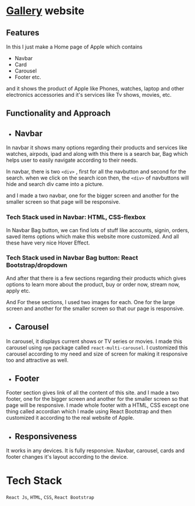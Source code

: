 # [Gallery](https://www.apple.com/) website
## Features
In this I just make a Home page of Apple which contains 
- Navbar
- Card 
- Carousel
- Footer etc.

and it shows the product of Apple like Phones, watches, laptop and other electronics accessories and it's services like Tv shows, movies, etc.

## Functionality and Approach
- ## Navbar
In navbar it shows many options regarding their products and services like watches, airpods, ipad and along with this there is a search bar, Bag which helps user to easily navigate according to their needs.

In navbar, there is two `<div>` , first for all the navbutton and second for the search.
when we click on the search icon then, the `<div>` of navbuttons will hide and search div came into a picture.

and I made a two navbar, one for the bigger screen and another for the smaller screen so that page will be responsive.
### Tech Stack used in Navbar: HTML, CSS-flexbox
In Navbar Bag button, we can find lots of stuff like accounts, signin, orders, saved items options which make this website more customized. And all these have very nice Hover Effect.
### Tech Stack used in Navbar Bag button: React Bootstrap/dropdown

And after that there is a few sections regarding their products which gives options to learn more about the product, buy or order now, stream now, apply etc.

And For these sections, I used two images for each. One for the large screen and another for the smaller screen so that our page is responsive.
- ## Carousel
In carousel, it displays current shows or TV series or movies.
I made this carousel using `npm` package called `react-multi-carousel`. I customized this carousel according to my need and size of screen for making it responsive too and attractive as well.
- ## Footer

Footer section gives link of all the content of this site.
and I made a two footer, one for the bigger screen and another for the smaller screen so that page will be responsive.
I made whole footer with a HTML, CSS except one thing called 
accordian which I made using React Bootstrap and then customized it according to the real website of Apple.

- ## Responsiveness

It works in any devices. It is fully responsive.
Navbar, carousel, cards and footer changes it's layout according to the device.

# Tech Stack

`React Js`, `HTML`, `CSS`, `React Bootstrap`
